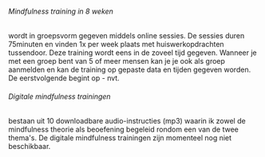 ###### Mindfulness training in 8 weken 
wordt in groepsvorm gegeven middels online sessies. De sessies duren 75minuten en vinden 1x per week plaats met huiswerkopdrachten tussendoor. Deze training wordt eens in de zoveel tijd gegeven. Wanneer je met een groep bent van 5 of meer mensen kan je je ook als groep aanmelden en kan de training op gepaste data en tijden gegeven worden. De eerstvolgende begint op - nvt.

######  Digitale mindfulness trainingen
bestaan uit 10 downloadbare audio-instructies (mp3) waarin ik zowel de mindfulness theorie als beoefening begeleid rondom een van de twee thema's. De digitale mindfulness trainingen zijn momenteel nog niet beschikbaar. 
